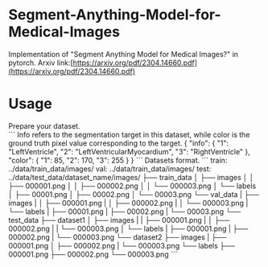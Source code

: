 # Segment-Anything-Model-for-Medical-Images
Implementation of "Segment Anything Model for Medical Images?" in pytorch.
Arxiv link:[https://arxiv.org/pdf/2304.14660.pdf](https://arxiv.org/pdf/2304.14660.pdf)

# Usage
  <summary>Prepare your dataset.</summary>
  <Prepare your data in the following format and prepare the segmentation information _json_ files corresponding to each test set.>
```
Info refers to the segmentation target in this dataset, while color is the ground truth pixel value corresponding to the target.
{
    "info": {
        "1": "LeftVentricle",
        "2": "LeftVentricularMyocardium",
        "3": "RightVentricle"
    },
    "color": {
        "1": 85,
        "2": 170,
        "3": 255
    }
}
```
Datasets format.
```
train: ../data/train_data/images/
val: ../data/train_data/images/
test: ../data/test_data/dataset_name/images/
├── train_data          
│   ├── images        
│   │   ├── 000001.png
│   │   ├── 000002.png
│   │   └── 000003.png
│   └── labels         
│       ├── 00001.png
│       ├── 00002.png
│       └── 00003.png
└── val_data           
|   ├── images        
|   │   ├── 000001.png
|   │   ├── 000002.png
|   │   └── 000003.png
|   └── labels         
|       ├── 00001.png
|       ├── 00002.png
|       └── 00003.png
└── test_data          
    ├── dataset1        
    │   ├── images
    |   |     ├── 000001.png
    |   │     ├── 000002.png
    |   |     └── 000003.png
    │   └── labels
    |         ├── 000001.png
    |         ├── 000002.png
    |         └── 000003.png
    └── dataset2         
        ├── images
        |     ├── 000001.png
        │     ├── 000002.png
        |     └── 000003.png
        └── labels
              ├── 000001.png
              ├── 000002.png
              └── 000003.png
```
